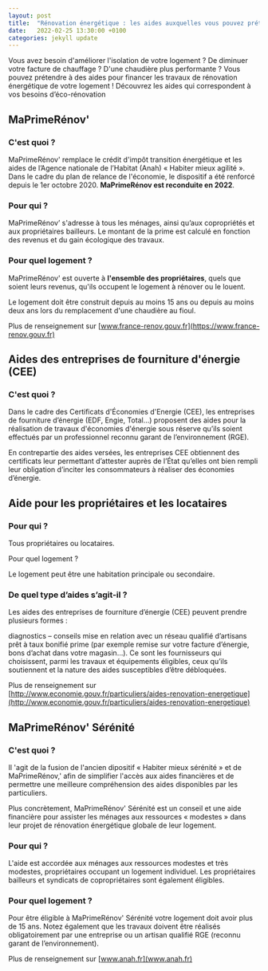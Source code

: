 ```yaml
---
layout: post
title:  "Rénovation énergétique : les aides auxquelles vous pouvez prétendre"
date:   2022-02-25 13:30:00 +0100
categories: jekyll update
---
```

Vous avez besoin d'améliorer l'isolation de votre logement ? De diminuer votre facture de chauffage ? D'une chaudière plus performante ? Vous pouvez prétendre à des aides pour financer les travaux de rénovation énergétique de votre logement ! Découvrez les aides qui correspondent à vos besoins d’éco-rénovation
## MaPrimeRénov'
### C'est quoi ?

MaPrimeRénov' remplace le crédit d'impôt transition énergétique et les aides de l’Agence nationale de l’Habitat (Anah) « Habiter mieux agilité ». Dans le cadre du plan de relance de l'économie, le dispositif a été renforcé depuis le 1er octobre 2020. **MaPrimeRénov est reconduite en 2022**.

### Pour qui ?

MaPrimeRénov’ s'adresse à tous les ménages, ainsi qu’aux copropriétés et aux propriétaires bailleurs. Le montant de la prime est calculé en fonction des revenus et du gain écologique des travaux.

### Pour quel logement ?

MaPrimeRénov' est ouverte à **l'ensemble des propriétaires**, quels que soient leurs revenus, qu'ils occupent le logement à rénover ou le louent.

Le logement doit être construit depuis au moins 15 ans ou depuis au moins deux ans lors du remplacement d'une chaudière au fioul.

Plus de renseignement sur [www.france-renov.gouv.fr](https://www.france-renov.gouv.fr)

## Aides des entreprises de fourniture d'énergie (CEE)
### C'est quoi ?

Dans le cadre des Certificats d'Économies d'Energie (CEE), les entreprises de fourniture d’énergie (EDF, Engie, Total…) proposent des aides pour la réalisation de travaux d'économies d'énergie sous réserve qu’ils soient effectués par un professionnel reconnu garant de l’environnement (RGE).

En contrepartie des aides versées, les entreprises CEE obtiennent des certificats leur permettant d’attester auprès de l’État qu’elles ont bien rempli leur obligation d’inciter les consommateurs à réaliser des économies d’énergie.

## Aide pour les propriétaires et les locataires
### Pour qui ?

Tous propriétaires ou locataires.

Pour quel logement ?

Le logement peut être une habitation principale ou secondaire.

### De quel type d’aides s’agit-il ?

Les aides des entreprises de fourniture d’énergie (CEE) peuvent prendre plusieurs formes :

diagnostics – conseils
mise en relation avec un réseau qualifié d’artisans
prêt à taux bonifié
prime (par exemple remise sur votre facture d’énergie, bons d’achat dans votre magasin…).
Ce sont les fournisseurs qui choisissent, parmi les travaux et équipements éligibles, ceux qu’ils soutiennent et la nature des aides susceptibles d’être débloquées.


Plus de renseignement sur [http://www.economie.gouv.fr/particuliers/aides-renovation-energetique](http://www.economie.gouv.fr/particuliers/aides-renovation-energetique)

## MaPrimeRénov' Sérénité
### C'est quoi ?

Il 'agit de la fusion de l'ancien dipositif « Habiter mieux sérénité » et de MaPrimeRénov,' afin de simplifier l'accès aux aides financières et de permettre une meilleure compréhension des aides disponibles par les particuliers.

Plus concrètement, MaPrimeRénov' Sérénité est un conseil et une aide financière pour assister les ménages aux ressources « modestes » dans leur projet de rénovation énergétique globale de leur logement.

### Pour qui ?

L'aide est accordée aux ménages aux ressources modestes et très modestes, propriétaires occupant un logement individuel. Les propriétaires bailleurs et syndicats de copropriétaires sont également éligibles.

### Pour quel logement ?

Pour être éligible à MaPrimeRénov' Sérénité votre logement doit avoir plus de 15 ans. Notez également que les travaux doivent être réalisés obligatoirement par une entreprise ou un artisan qualifié RGE (reconnu garant de l’environnement).

Plus de renseignement sur [www.anah.fr](www.anah.fr)



